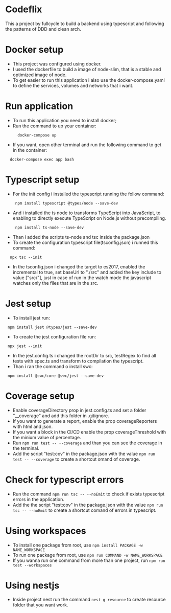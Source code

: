 # Codeflix

This a project by fullcycle to build a backend using typescript and following the patterns of DDD and clean arch.

# Docker setup

- This project was configured using docker.
- I used the dockerfile to build a image of node-slim, that is a stable and optimized image of node.
- To get easier to run this application i also use the docker-compose.yaml to define the services, volumes and networks that i want.

# Run application

- To run this application you need to install docker;
- Run the command to up your container:
  ```
    docker-compose up
  ```
- If you want, open other terminal and run the following command to get in the container:

```
  docker-compose exec app bash
```

# Typescript setup

- For the init config i installed the typescript running the follow command:
  ```
   npm install typescript @types/node --save-dev
  ```
- And i installed the ts node to transforms TypeScript into JavaScript, to enabling to directly execute TypeScript on Node.js without precompiling.
  ```
   npm install ts-node --save-dev
  ```
- Than i added the scripts ts-node and tsc inside the package.json
- To create the configuration typescript file(tsconfig.json) i runned this command:

```
  npx tsc --init
```

- In the tsconfig.json i changed the target to es2017, enabled the incremental to true, set baseUrl to "./src" and added the key include to value ["src/"],
  just in case of run in the watch mode the javascript watches only the files that are in the src.

# Jest setup

- To install jest run:

```
 npm install jest @types/jest --save-dev
```

- To create the jest configuration file run:

```
 npx jest --init
```

- In the jest.config.ts i changed the rootDir to src, testRegex to find all tests with spec.ts and transform to compilation the typescript.
- Than i ran the command o install swc:

```
 npm install @swc/core @swc/jest --save-dev
```

# Coverage setup

- Enable coverageDirectory prop in jest.config.ts and set a folder "__coverage" and add this folder in .gitignore.
- If you want to generate a report, enable the prop coverageReporters with html and json. 
- If you want a block in the CI/CD enable the prop coverageThreshold with the minium value of percentage.
- Run ``` npm run test -- --coverage ``` and than you can see the coverage in the terminal.
- Add the script "test:cov" in the package.json with the value ``` npm run test -- --coverage ``` to create a shortcut omand of coverage.

# Check for typescript errors

- Run the command ``` npm run tsc -- --noEmit ``` to check if exists typescript errors in the application. 
- Add the the script "test:cov" in the package.json with the value ``` npm run tsc -- --noEmit ``` to create a shortcut comand of errors in typescript.

# Using workspaces

- To install one package from root, use ```npm install PACKAGE -w NAME_WORKSPACE```
- To run one package from root, use ```npm run COMMAND -w NAME_WORKSPACE```
- If you wanna run one command from more than one project, run ```npm run test --workspaces```

# Using nestjs

- Inside project nest run the command ```nest g resource``` to create resource folder that you want work.  